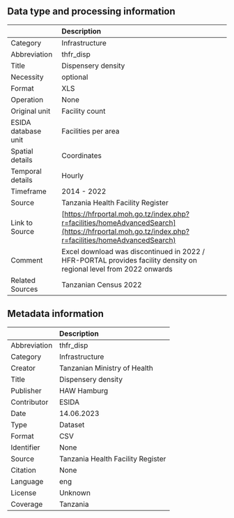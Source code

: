 ## Data type and processing information 

|                     | Description                                                                                                                                    |
|:--------------------|:-----------------------------------------------------------------------------------------------------------------------------------------------|
| Category            | Infrastructure                                                                                                                                 |
| Abbreviation        | thfr_disp                                                                                                                                      |
| Title               | Dispensery density                                                                                                                             |
| Necessity           | optional                                                                                                                                       |
| Format              | XLS                                                                                                                                            |
| Operation           | None                                                                                                                                           |
| Original unit       | Facility count                                                                                                                                 |
| ESIDA database unit | Facilities per area                                                                                                                            |
| Spatial details     | Coordinates                                                                                                                                    |
| Temporal details    | Hourly                                                                                                                                         |
| Timeframe           | 2014 - 2022                                                                                                                                    |
| Source              | Tanzania Health Facility Register                                                                                                              |
| Link to Source      | [https://hfrportal.moh.go.tz/index.php?r=facilities/homeAdvancedSearch](https://hfrportal.moh.go.tz/index.php?r=facilities/homeAdvancedSearch) |
| Comment             | Excel download was discontinued in 2022 / HFR-PORTAL provides facility density on regional level from 2022 onwards                             |
| Related Sources     | Tanzanian Census 2022                                                                                                                          |

## Metadata information 

|              | Description                       |
|:-------------|:----------------------------------|
| Abbreviation | thfr_disp                         |
| Category     | Infrastructure                    |
| Creator      | Tanzanian Ministry of Health      |
| Title        | Dispensery density                |
| Publisher    | HAW Hamburg                       |
| Contributor  | ESIDA                             |
| Date         | 14.06.2023                        |
| Type         | Dataset                           |
| Format       | CSV                               |
| Identifier   | None                              |
| Source       | Tanzania Health Facility Register |
| Citation     | None                              |
| Language     | eng                               |
| License      | Unknown                           |
| Coverage     | Tanzania                          |